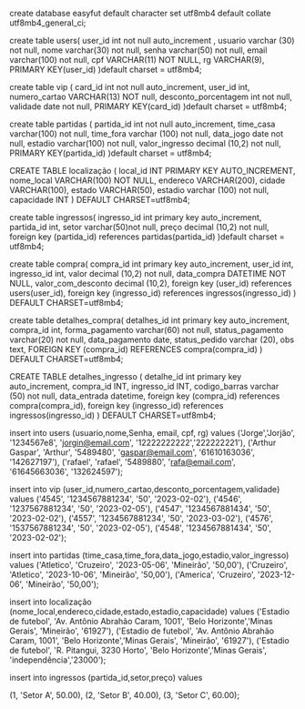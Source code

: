 create database easyfut
default character set utf8mb4
default collate utf8mb4_general_ci;

create table users(
user_id int not null auto_increment ,
usuario varchar (30) not null,
nome varchar(30) not null,
senha varchar(50) not null,
email varchar(100) not null,
cpf VARCHAR(11) NOT NULL,
rg VARCHAR(9),
PRIMARY KEY(user_id) 
)default charset = utf8mb4;

create table vip (
card_id int not null auto_increment,
user_id int,
numero_cartao VARCHAR(13) NOT null,
desconto_porcentagem int not null,
validade date not null,
PRIMARY KEY(card_id)
)default charset = utf8mb4;

create table partidas (
partida_id int not null auto_increment,
time_casa varchar(100) not null,
time_fora varchar (100) not null,
data_jogo date not null,
estadio varchar(100) not null,
valor_ingresso decimal (10,2) not null,
PRIMARY KEY(partida_id)
)default charset = utf8mb4;

CREATE TABLE localização (
  local_id INT PRIMARY KEY AUTO_INCREMENT,
  nome_local VARCHAR(100) NOT NULL,
  endereco VARCHAR(200),
  cidade VARCHAR(100),
  estado VARCHAR(50),
  estadio varchar (100) not null,
  capacidade INT
) DEFAULT CHARSET=utf8mb4;

create table ingressos(
ingresso_id int primary key auto_increment,
partida_id int,
setor varchar(50)not null,
preço decimal (10,2) not null,
foreign key (partida_id) references partidas(partida_id)
)default charset = utf8mb4;

create table compra(
compra_id int primary key auto_increment,
user_id int,
ingresso_id int,
valor decimal (10,2) not null,
data_compra DATETIME NOT NULL,
valor_com_desconto decimal (10,2),
  foreign key (user_id) references users(user_id),
  foreign key (ingresso_id) references ingressos(ingresso_id)
) DEFAULT CHARSET=utf8mb4;

create table detalhes_compra(
detalhes_id int primary key auto_increment,
compra_id int,
forma_pagamento varchar(60) not null,
status_pagamento varchar(20) not null,
data_pagamento date,
status_pedido varchar (20), 
obs text,
FOREIGN KEY (compra_id) REFERENCES compra(compra_id)
) DEFAULT CHARSET=utf8mb4;

CREATE TABLE detalhes_ingresso (
  detalhe_id int primary key auto_increment,
  compra_id INT,
  ingresso_id INT,
  codigo_barras varchar (50) not null,
  data_entrada datetime,
  foreign key (compra_id) references compra(compra_id),
  foreign key (ingresso_id) references ingressos(ingresso_id)
) DEFAULT CHARSET=utf8mb4;

insert into users
(usuario,nome,Senha, email, cpf, rg)
values
('Jorge','Jorjão', '1234567e8',	'jorgin@email.com',	'12222222222','222222221'),
('Arthur Gaspar', 'Arthur', '5489480', 'gaspar@email.com', '61610163036', '142627197'),
('rafael', 'rafael', '5489880', 'rafa@email.com', '61645663036', '132624597');



insert into vip 
(user_id,numero_cartao,desconto_porcentagem,validade)
values
('4545', '1234567881234', '50', '2023-02-02'),
('4546', '1237567881234', '50', '2023-02-05'),
('4547', '1234567881434', '50', '2023-02-02'),
('4557', '1234567881234', '50', '2023-03-02'),
('4576', '1537567881234', '50', '2023-02-05'),
('4548', '1234567881434', '50', '2023-02-02');

insert into partidas
(time_casa,time_fora,data_jogo,estadio,valor_ingresso)
values
('Atletico', 'Cruzeiro', '2023-05-06', 'Mineirão', '50,00'),
('Cruzeiro', 'Atletico', '2023-10-06', 'Mineirão', '50,00'),
('America', 'Cruzeiro', '2023-12-06', 'Mineirão', '50,00');


insert into localização
(nome_local,endereco,cidade,estado,estadio,capacidade)
values
('Estadio de futebol', 'Av. Antônio Abrahão Caram, 1001', 'Belo Horizonte','Minas Gerais', 'Mineirão', '61927'),
('Estadio de futebol', 'Av. Antônio Abrahão Caram, 1001', 'Belo Horizonte','Minas Gerais', 'Mineirão', '61927'),
('Estadio de futebol', 'R. Pitangui, 3230  Horto', 'Belo Horizonte','Minas Gerais', 'independência','23000');

insert into ingressos
(partida_id,setor,preço)
values

(1, 'Setor A', 50.00),
(2, 'Setor B', 40.00),
(3, 'Setor C', 60.00);



